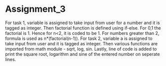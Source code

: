 # Assignment_3
For task 1, variable is assigned to take input from user for a number and it is tagged as integer. Then factorial function is defined using if-else. For 0,1 the factorial is 1. Hence for n<2, it is coded to be 1. For numbers greater than 2, formula is used as n*(factorial(n-1)). 
For task 2, variable a is assigned to take input from user and it is tagged as integer. Then various functions are imported from math module - sqrt, log, sin. Lastly, line of code is added to print the square root, logarithm and sine of the entered number on seperate lines. 

